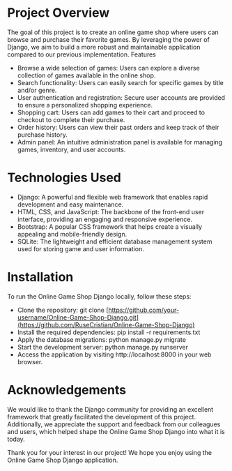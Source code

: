 # Project Overview

The goal of this project is to create an online game shop where users can browse and purchase their favorite games. By leveraging the power of Django, we aim to build a more robust and maintainable application compared to our previous implementation.
Features

 - Browse a wide selection of games: Users can explore a diverse collection of games available in the online shop.
 - Search functionality: Users can easily search for specific games by title and/or genre.
 - User authentication and registration: Secure user accounts are provided to ensure a personalized shopping experience.
 - Shopping cart: Users can add games to their cart and proceed to checkout to complete their purchase.
 - Order history: Users can view their past orders and keep track of their purchase history.
 - Admin panel: An intuitive administration panel is available for managing games, inventory, and user accounts.

# Technologies Used

 - Django: A powerful and flexible web framework that enables rapid development and easy maintenance.
 - HTML, CSS, and JavaScript: The backbone of the front-end user interface, providing an engaging and responsive experience.
 - Bootstrap: A popular CSS framework that helps create a visually appealing and mobile-friendly design.
 - SQLite: The lightweight and efficient database management system used for storing game and user information.

# Installation

To run the Online Game Shop Django locally, follow these steps:

 - Clone the repository: git clone [https://github.com/your-username/Online-Game-Shop-Django.git](https://github.com/RuseCristian/Online-Game-Shop-Django)
 - Install the required dependencies: pip install -r requirements.txt
 - Apply the database migrations: python manage.py migrate
 - Start the development server: python manage.py runserver
 - Access the application by visiting http://localhost:8000 in your web browser.

# Acknowledgements

We would like to thank the Django community for providing an excellent framework that greatly facilitated the development of this project. Additionally, we appreciate the support and feedback from our colleagues and users, which helped shape the Online Game Shop Django into what it is today.

Thank you for your interest in our project! We hope you enjoy using the Online Game Shop Django application.
